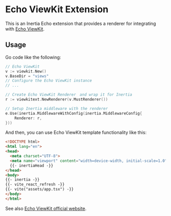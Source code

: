 # Echo ViewKit Extension

This is an Inertia Echo extension that provides a renderer for integrating with [Echo ViewKit](https://github.com/kohkimakimoto/echo-viewkit).

## Usage

Go code like the following:

```go
// Echo ViewKit
v := viewkit.New()
v.BaseDir = "views"
// Configure the Echo ViewKit instance
// ...

// Create Echo ViewKit Renderer　and wrap it for Inertia
r := viewkitext.NewRenderer(v.MustRenderer())

// Setup Inertia middleware with the renderer
e.Use(inertia.MiddlewareWithConfig(inertia.MiddlewareConfig{
	Renderer: r,
}))
```

And then, you can use Echo ViewKit template functionality like this:

```html
<!DOCTYPE html>
<html lang="en">
<head>
  <meta charset="UTF-8">
  <meta name="viewport" content="width=device-width, initial-scale=1.0">
  {{- inertiaHead -}}
</head>
<body>
{{- inertia -}}
{{- vite_react_refresh -}}
{{- vite("assets/app.tsx") -}}
</body>
</html>
```

See also [Echo ViewKit official website](https://echo-viewkit.kohkimakimoto.dev/).

